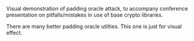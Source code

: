 Visual demonstration of padding oracle attack, to accompany conference presentation on pitfalls/mistakes in use of base crypto libraries.

There are many better padding oracle utilties. This one is just for visual effect.
